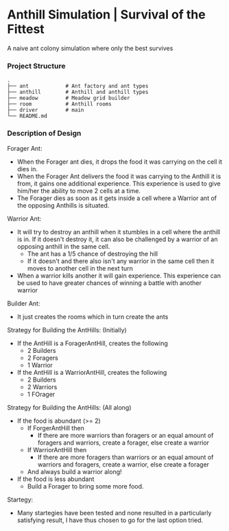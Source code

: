 # Anthill Simulation | Survival of the Fittest

A naive ant colony simulation where only the best survives 

### Project Structure
    .                              
    ├── ant            # Ant factory and ant types
    ├── anthill        # Anthill and anthill types
    ├── meadow         # Meadow grid builder
    ├── room           # Anthill rooms
    ├── driver         # main
    └── README.md 

### Description of Design
Forager Ant:
* When the Forager ant dies, it drops the food it was carrying
on the cell it dies in.
* When the Forager Ant delivers the food it was carrying to the
Anthill it is from, it gains one additional experience. This
experience is used to give him/her the ability to move 2 cells
at a time.
* The Forager dies as soon as it gets inside a cell where a
Warrior ant of the opposing Anthills is situated.

Warrior Ant:
* It will try to destroy an anthill when it stumbles in a cell 
where the anthill is in. If it doesn't destroy it, it can also
be challenged by a warrior of an opposing anthill in the same
cell. 
	- The ant has a 1/5 chance of destroying the hill
	- If it doesn't and there also isn't any warrior in the
	same cell then it moves to another cell in the next turn
* When a warrior kills another it will gain experience. This 
experience can be used to have greater chances of winning a battle 
with another warrior

Builder Ant:
* It just creates the rooms which in turn create the ants

Strategy for Building the AntHills: (Initially)
* If the AntHill is a ForagerAntHill, creates the following
	- 2 Builders
	- 2 Foragers
	- 1 Warrior
* If the AntHill is a WarriorAntHill, creates the following
	- 2 Builders
	- 2 Warriors
	- 1 FOrager

Strategy for Building the AntHills: (All along)
* If the food is abundant (>= 2)
	- If ForgerAntHill then
		+ If there are more warriors than foragers or 
		an equal amount of foragers and warriors, create
		a forager, else create a warrior
	- If WarriorAntHill then
		+ If there are more foragers than warriors or 
		an equal amount of warriors and foragers, create
		a warrior, else create a forager
	- And always build a warrior along!
* If the food is less abundant
	- Build a Forager to bring some more food.

Startegy:
* Many startegies have been tested and none resulted in a 
particularly satisfying result, I have thus chosen to go 
for the last option tried.
	


